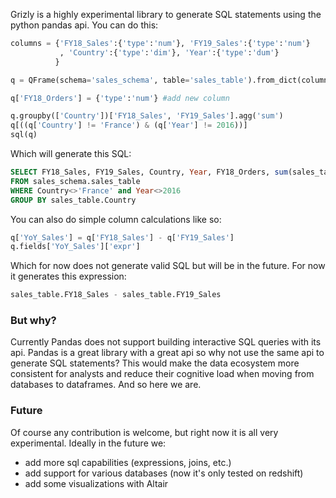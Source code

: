 Grizly is a highly experimental library to generate SQL statements using the python pandas api. You can do this:

```python
columns = {'FY18_Sales':{'type':'num'}, 'FY19_Sales':{'type':'num'}
           , 'Country':{'type':'dim'}, 'Year':{'type':'dum'}
          }

q = QFrame(schema='sales_schema', table='sales_table').from_dict(columns)

q['FY18_Orders'] = {'type':'num'} #add new column

q.groupby(['Country'])['FY18_Sales', 'FY19_Sales'].agg('sum')
q[((q['Country'] != 'France') & (q['Year'] != 2016))]
sql(q)
```
Which will generate this SQL:
```sql
SELECT FY18_Sales, FY19_Sales, Country, Year, FY18_Orders, sum(sales_table.FY18_Sales), sum(sales_table.FY19_Sales) 
FROM sales_schema.sales_table 
WHERE Country<>'France' and Year<>2016 
GROUP BY sales_table.Country
```
You can also do simple column calculations like so:

```python
q['YoY_Sales'] = q['FY18_Sales'] - q['FY19_Sales']
q.fields['YoY_Sales']['expr']
```
Which for now does not generate valid SQL but will be in the future. For now it generates this expression:

```sql
sales_table.FY18_Sales - sales_table.FY19_Sales
```
### But why?
Currently Pandas does not support building interactive SQL queries with its api. Pandas is a great library with a great api so why not use the same api to generate SQL statements? This would make the data ecosystem more consistent for analysts and reduce their cognitive load when moving from databases to dataframes. And so here we are.

### Future

Of course any contribution is welcome, but right now it is all very experimental. Ideally in the future we:

* add more sql capabilities (expressions, joins, etc.)
* add support for various databases (now it's only tested on redshift)
* add some visualizations with Altair